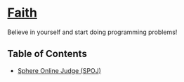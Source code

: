 # [Faith](http://creaturephil.github.io/faith)

Believe in yourself and start doing programming problems!

## Table of Contents
- [Sphere Online Judge (SPOJ)](SPOJ)
